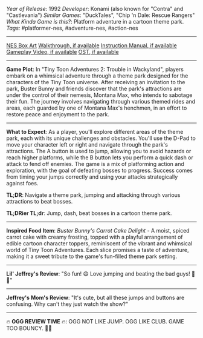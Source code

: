 *Year of Release*: 1992
*Developer*: Konami (also known for "Contra" and "Castlevania")
*Similar Games*: "DuckTales", "Chip 'n Dale: Rescue Rangers"
*What Kinda Game is this?*: Platform adventure in a cartoon theme park.
*Tags:* #platformer-nes, #adventure-nes, #action-nes

---
[NES Box Art](https://www.google.com/search?tbm=isch&q=NES+Box+Art+Tiny+Toon+Adventures+2) 
[Walkthrough, if available](https://www.google.com/search?q=Walkthrough+NES+Tiny+Toon+Adventures+2)
[Instruction Manual, if available](https://www.google.com/search?q=NES+Instruction+Manual+Tiny+Toon+Adventures+2)
[Gameplay Video, if available](https://www.youtube.com/results?search_query=gameplay+NES+Tiny+Toon+Adventures+2) 
[OST, if available](https://www.youtube.com/results?search_query=gameplay+NES+Tiny+Toon+Adventures+2+OST)

- - -
**Game Plot**: In "Tiny Toon Adventures 2: Trouble in Wackyland", players embark on a whimsical adventure through a theme park designed for the characters of the Tiny Toon universe. After receiving an invitation to the park, Buster Bunny and friends discover that the park's attractions are under the control of their nemesis, Montana Max, who intends to sabotage their fun. The journey involves navigating through various themed rides and areas, each guarded by one of Montana Max's henchmen, in an effort to restore peace and enjoyment to the park.

- - -
**What to Expect**: As a player, you'll explore different areas of the theme park, each with its unique challenges and obstacles. You'll use the D-Pad to move your character left or right and navigate through the park's attractions. The A button is used to jump, allowing you to avoid hazards or reach higher platforms, while the B button lets you perform a quick dash or attack to fend off enemies. The game is a mix of platforming action and exploration, with the goal of defeating bosses to progress. Success comes from timing your jumps correctly and using your attacks strategically against foes.

**TL;DR**: Navigate a theme park, jumping and attacking through various attractions to beat bosses.

**TL;DRier TL;dr**: Jump, dash, beat bosses in a cartoon theme park.

---
**Inspired Food Item**: *Buster Bunny's Carrot Cake Delight* - A moist, spiced carrot cake with creamy frosting, topped with a playful arrangement of edible cartoon character toppers, reminiscent of the vibrant and whimsical world of Tiny Toon Adventures. Each slice promises a taste of adventure, making it a sweet tribute to the game's fun-filled theme park setting.

---
**Lil' Jeffrey's Review**: "So fun! 😄 Love jumping and beating the bad guys! 🐰🎢"

---
**Jeffrey's Mom's Review**: "It's cute, but all these jumps and buttons are confusing. Why can't they just watch the show?"

---
🔥 **OGG REVIEW TIME** 🔥: OGG NOT LIKE JUMP. OGG LIKE CLUB. GAME TOO BOUNCY. 🐇🔨